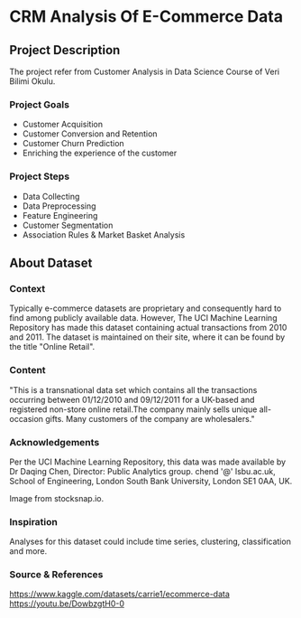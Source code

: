 # CRM Analysis Of E-Commerce Data

## Project Description
The project refer from Customer Analysis in Data Science Course of Veri Bilimi Okulu. 

### Project Goals
- Customer Acquisition
- Customer Conversion and Retention
- Customer Churn Prediction
- Enriching the experience of the customer

### Project Steps
- Data Collecting
- Data Preprocessing
- Feature Engineering
- Customer Segmentation
- Association Rules & Market Basket Analysis 

## About Dataset

### Context
Typically e-commerce datasets are proprietary and consequently hard to find among publicly available data. However, The UCI Machine Learning Repository has made this dataset containing actual transactions from 2010 and 2011. The dataset is maintained on their site, where it can be found by the title "Online Retail".

### Content
"This is a transnational data set which contains all the transactions occurring between 01/12/2010 and 09/12/2011 for a UK-based and registered non-store online retail.The company mainly sells unique all-occasion gifts. Many customers of the company are wholesalers."

### Acknowledgements
Per the UCI Machine Learning Repository, this data was made available by Dr Daqing Chen, Director: Public Analytics group. chend '@' lsbu.ac.uk, School of Engineering, London South Bank University, London SE1 0AA, UK.

Image from stocksnap.io.

### Inspiration
Analyses for this dataset could include time series, clustering, classification and more.

### Source & References
https://www.kaggle.com/datasets/carrie1/ecommerce-data
https://youtu.be/DowbzgtH0-0
